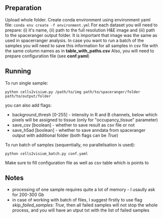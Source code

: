 ## Preparation
Upload whole folder. Create conda environment using environment yaml file:
`conda env create -f environment.yml`
For each dataset you will need to prepare: (i) it's name, (ii) path to the full resolution H&E image and (iii) path to the spaceranger output folder. It is important that image was the same as used in spacerranger analysis.
In case you want to run a batch of the samples you will need to save this information for all samples in csv file with the same column names as in **table_with_paths.csv**
Also, you will need to prepare configuration file (see **conf.yaml**)

## Running
To run single sample:

`python cells2visium.py /path/to/img path/to/spaceranger/folder path/to/output/folder`

you can also add flags:
 - background_thresh [0-255] - intensity in R and B channels, below which pixels will be assigned to tissue (only for "occupancy_tissue" parameter)
 - save_csv [boolean] - whether to save result as csv file or not
 - save_h5ad [boolean] - whether to save anndata from spaceranger output with additional folder (both flags can be *True*)

To run batch of samples (sequentially, no parallelisation is used):

`python cells2visium_batch.py conf.yaml`

Make sure to fill configuration file as well as csv table which is points to

## Notes
- processing of one sample requires quite a lot of memory - I usaully ask for 200-300 Gb
- in case of working with batch of files, I suggest firstly to use flag *skip_failed_samples: True*, then all failed samples will not stop the whole process, and you will have an utput txt with the list of failed samples

